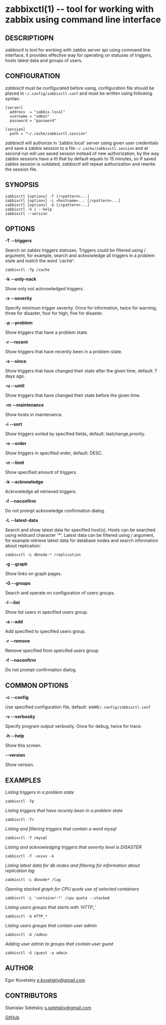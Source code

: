 zabbixctl(1) -- tool for working with zabbix using command line interface
===========

## DESCRIPTIOPN

*zabbixctl* is tool for working with zabbix server api using command line
interface, it provides effective way for operating on statuses of triggers,
hosts latest data and groups of users.

## CONFIGURATION

*zabbixctl* must be configurated before using, configuration file should be
placed in `~/.config/zabbixctl.conf` and must be written using following syntax:

    [server]
      address  = "zabbix.local"
      username = "admin"
      password = "password"

    [session]
      path = "~/.cache/zabbixctl.session"

  *zabbixctl* will authorize in 'zabbix.local' server using given user
credentials and save a zabbix session to a file `~/.cache/zabbixctl.session` and
at second run will use saved session instead of new authorization, by the way
zabbix sessions have a ttl that by default equals to 15 minutes, so if saved
zabbix session is outdated, *zabbixctl* will repeat authorization and rewrite
the session file.

## SYNOPSIS

    zabbixctl [options] -T [/<pattern>...]
    zabbixctl [options] -L <hostname>... [/<pattern>...]
    zabbixctl [options] -G [/<pattern>...]
    zabbixctl -h | --help
    zabbixctl --version

## OPTIONS

**-T --triggers**

Search on zabbix triggers statuses. Triggers could be filtered using /<pattern>
argument, for example, search and acknowledge all triggers in a problem state
and match the word 'cache':

`zabbixctl -Tp /cache`

**-k --only-nack**

Show only not acknowledged triggers.

**-x --severity**

Specify minimum trigger severity.  Once for information, twice for warning,
three for disaster, four for high, five for disaster.

**-p --problem**

Show triggers that have a problem state.

**-r --recent**

Show triggers that have recently been in a problem state.

**-s --since <date>**

Show triggers that have changed their state after the given time, default: 7
days ago.

**-u --until <date>**

Show triggers that have changed their state before the given time.

**-m --maintenance**

Show hosts in maintenance.

**-i --sort <fields>**

Show triggers sorted by specified fields, default: lastchange,priority.

**-o --order <order>**

Show triggers in specified order, default: DESC.

**-n --limit <amount>**

Show specified amount of triggers.

**-k --acknowledge**

Acknowledge all retrieved triggers.

**-f --noconfirm**

Do not prompt acknowledge confirmation dialog.

**-L --latest-data**

Search and show latest data for specified host(s). Hosts can be searched
using wildcard character '*'.  Latest data can be filtered using /<pattern>
argument, for example retrieve latest data for database nodes and search
information about replication:

`zabbixctl -L dbnode-* /replication`

**-g --graph**

Show links on graph pages.

**-G --groups**

Search and operate on configuration of users groups.

**-l --list**

Show list users in specified users group.

**-a --add**

Add specified <user> to specified users group.

**-r --remove**

Remove specified <user> from speicifed users group.

**-f --noconfirm**

Do not prompt confirmation dialog.

## COMMON OPTIONS

**-c --config <path>**

Use specified configuration file, default: `$HOME/.config/zabbixctl.conf`

**-v --verbosity**

Specify program output verbosity. Once for debug, twice for trace.

**-h --help**

Show this screen.

**--version**

Show version.

## EXAMPLES

*Listing triggers in a problem state*

```
zabbixctl -Tp
```

*Listing triggers that have recenty been in a problem state*

```
zabbixctl -Tr
```

*Listing and filtering triggers that contain a word mysql*

```
zabbixctl -T /mysql
```

*Listing and acknowledging triggers that severity level is DISASTER*

```
zabbixctl -T -xxxxx -k
```

*Listing latest data for db nodes and filtering for information about replication lag*

```
zabbixctl -L dbnode* /lag
```

*Opening stacked graph for CPU quote use of selected containers*

```
zabbixctl -L 'container-*' /cpu quota --stacked
```

*Listing users groups that starts with 'HTTP_'*

```
zabbixctl -G HTTP_*
```

*Listing users groups that contain user admin*

```
zabbixctl -G /admin
```

*Adding user admin to groups that contain user guest*

```
zabbixctl -G /guest -a admin
```

## AUTHOR

Egor Kovetskiy <e.kovetskiy@gmail.com>

## CONTRIBUTORS

Stanislav Seletskiy <s.seletskiy@gmail.com>

[GitHub](https://github.com/kovetskiy/zabbixctl)

